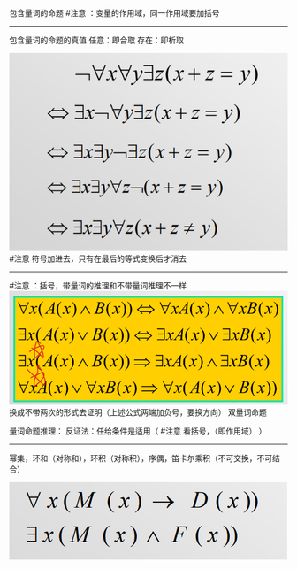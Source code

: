  包含量词的命题
#注意 ：变量的作用域，同一作用域要加括号

---
包含量词的命题的真值
	任意：即合取
	存在：即析取



![](附件/Pasted%20image%2020230227155333.png)
#注意 符号加进去，只有在最后的等式变换后才消去


---
#注意 ：括号，带量词的推理和不带量词推理不一样
![](附件/Pasted%20image%2020230228210638.png)
换成不带两次的形式去证明（上述公式两端加负号，要换方向）
双量词命题

量词命题推理：
	反证法：任给条件是适用（ #注意 看括号，（即作用域） ）

---
幂集，环和（对称和），环积（对称积），序偶，笛卡尔乘积（不可交换，不可结合）



![](附件/Pasted%20image%2020230301094009.png)
